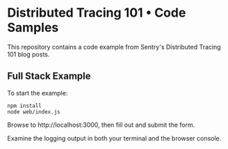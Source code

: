 # Distributed Tracing 101 • Code Samples

This repository contains a code example from Sentry's Distributed Tracing 101 blog posts.

## Full Stack Example

To start the example:

```
npm install
node web/index.js
```

Browse to http://localhost:3000, then fill out and submit the form.

Examine the logging output in both your terminal and the browser console.
